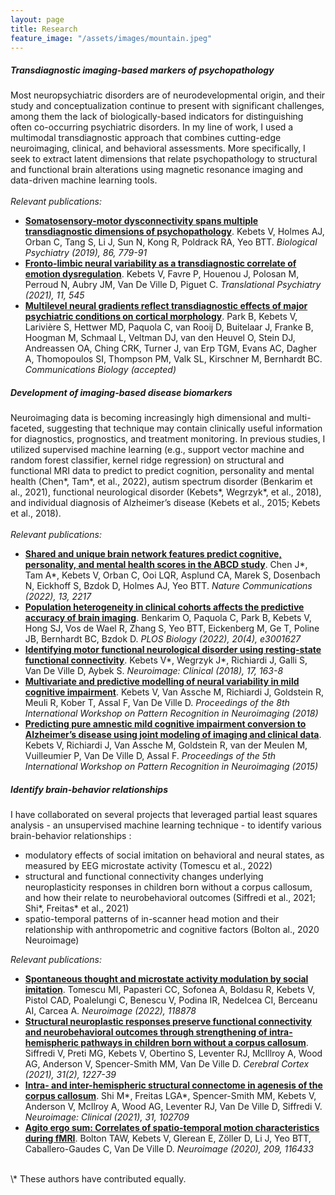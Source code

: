 ```yaml
---
layout: page
title: Research
feature_image: "/assets/images/mountain.jpeg"
---
```


##### Transdiagnostic imaging-based markers of psychopathology

Most neuropsychiatric disorders are of neurodevelopmental origin, and their study and conceptualization continue to present with significant challenges, among them the lack of biologically-based indicators for distinguishing often co-occurring psychiatric disorders. In my line of work, I used a multimodal transdiagnostic approach that combines cutting-edge neuroimaging, clinical, and behavioral assessments. More specifically, I seek to extract latent dimensions that relate psychopathology to structural and functional brain alterations using magnetic resonance imaging and data-driven machine learning tools. <br>
<br>
*Relevant publications:*
* [**Somatosensory-motor dysconnectivity spans multiple transdiagnostic dimensions of psychopathology**](https://www.sciencedirect.com/science/article/pii/S0006322319314751). Kebets V, Holmes AJ, Orban C, Tang S, Li J, Sun N, Kong R, Poldrack RA, Yeo BTT. *Biological Psychiatry (2019), 86, 779-91* <br>
* [**Fronto-limbic neural variability as a transdiagnostic correlate of emotion dysregulation**](https://doi.org/10.1038/s41398-021-01666-3). Kebets V, Favre P, Houenou J, Polosan M, Perroud N, Aubry JM, Van De Ville D, Piguet C. *Translational Psychiatry (2021), 11, 545* <br>
* [**Multilevel neural gradients reflect transdiagnostic effects of major psychiatric conditions on cortical morphology**](https://doi.org/10.1101/2021.10.29.466434). Park B, Kebets V, Larivière S, Hettwer MD, Paquola C, van Rooij D, Buitelaar J, Franke B, Hoogman M, Schmaal L, Veltman DJ, van den Heuvel O, Stein DJ, Andreassen OA, Ching CRK, Turner J, van Erp TGM, Evans AC, Dagher A, Thomopoulos SI, Thompson PM, Valk SL, Kirschner M, Bernhardt BC. *Communications Biology (accepted)* <br>

##### Development of imaging-based disease biomarkers

Neuroimaging data is becoming increasingly high dimensional and multi-faceted, suggesting that technique may contain clinically useful information for diagnostics, prognostics, and treatment monitoring. In previous studies, I  utilized supervised machine learning (e.g., support vector machine and random forest classifier, kernel ridge regression) on structural and functional MRI data to predict to predict cognition, personality and mental health (Chen\*, Tam\*, et al., 2022), autism spectrum disorder (Benkarim et al., 2021), functional neurological disorder (Kebets\*, Wegrzyk\*, et al., 2018), and individual diagnosis of Alzheimer’s disease (Kebets et al., 2015; Kebets et al., 2018). <br>
<br>
*Relevant publications:*
* [**Shared and unique brain network features predict cognitive, personality, and mental health scores in the ABCD study**](https://doi.org/10.1038/s41467-022-29766-8). Chen J\*, Tam A\*, Kebets V, Orban C, Ooi LQR, Asplund CA, Marek S, Dosenbach N, Eickhoff S, Bzdok D, Holmes AJ, Yeo BTT. *Nature Communications (2022), 13, 2217* <br>
* [**Population heterogeneity in clinical cohorts affects the predictive accuracy of brain imaging**](https://doi.org/10.1371/journal.pbio.3001627). Benkarim O, Paquola C, Park B, Kebets V, Hong SJ, Vos de Wael R, Zhang S, Yeo BTT, Eickenberg M, Ge T, Poline JB, Bernhardt BC, Bzdok D. *PLOS Biology (2022), 20(4), e3001627* <br>
* [**Identifying motor functional neurological disorder using resting-state functional connectivity**](https://www.sciencedirect.com/science/article/pii/S221315821730253X). Kebets V\*, Wegrzyk J\*,  Richiardi J, Galli S, Van De Ville D, Aybek S. *Neuroimage: Clinical (2018), 17, 163-8* <br>
* [**Multivariate and predictive modelling of neural variability in mild cognitive impairment**](https://ieeexplore.ieee.org/document/8423963). Kebets V, Van Assche M, Richiardi J, Goldstein R, Meuli R, Kober T, Assal F, Van De Ville D. *Proceedings of the 8th International Workshop on Pattern Recognition in Neuroimaging (2018)* <br>
* [**Predicting pure amnestic mild cognitive impairment conversion to Alzheimer’s disease using joint modeling of imaging and clinical data**](https://ieeexplore.ieee.org/document/7270854). Kebets V, Richiardi J, Van Assche M, Goldstein R, van der Meulen M, Vuilleumier P, Van De Ville D, Assal F. *Proceedings of the 5th International Workshop on Pattern Recognition in Neuroimaging (2015)* <br>

##### Identify brain-behavior relationships 

I have collaborated on several projects that leveraged partial least squares analysis - an unsupervised machine learning technique - to identify various brain-behavior relationships : <br>
*	modulatory effects of social imitation on behavioral and neural states, as measured by EEG microstate activity (Tomescu et al., 2022)
* structural and functional connectivity changes underlying neuroplasticity responses in children born without a corpus callosum, and how their relate to neurobehavioral outcomes (Siffredi et al., 2021; Shi\*, Freitas\* et al., 2021)
*	spatio-temporal patterns of in-scanner head motion and their relationship with anthropometric and cognitive factors (Bolton al., 2020 Neuroimage)
	
*Relevant publications:*
* [**Spontaneous thought and microstate activity modulation by social imitation**](https://doi.org/10.1016/j.neuroimage.2022.118878). Tomescu MI, Papasteri CC, Sofonea A, Boldasu R, Kebets V, Pistol CAD, Poalelungi C, Benescu V, Podina IR, Nedelcea CI, Berceanu AI, Carcea A. *Neuroimage (2022), 118878* <br>
* [**Structural neuroplastic responses preserve functional connectivity and neurobehavioral outcomes through strengthening
of intra-hemispheric pathways in children born without a corpus callosum**](https://academic.oup.com/cercor/article-abstract/31/2/1227/5941685). Siffredi V, Preti MG, Kebets V, Obertino S, Leventer RJ, McIllroy A, Wood AG, Anderson V, Spencer-Smith MM, Van De Ville D. *Cerebral Cortex (2021), 31(2), 1227-39* <br>
* [**Intra- and inter-hemispheric structural connectome in agenesis of the corpus callosum**](https://doi.org/10.1016/j.nicl.2021.102709). Shi M\*, Freitas LGA\*, Spencer-Smith MM, Kebets V, Anderson V, McIlroy A, Wood AG, Leventer RJ, Van De Ville D, Siffredi V. *Neuroimage: Clinical (2021), 31, 102709* <br>
* [**Agito ergo sum: Correlates of spatio-temporal motion characteristics during fMRI**](https://www.sciencedirect.com/science/article/pii/S1053811919310249). Bolton TAW, Kebets V, Glerean E, Zöller D, Li J, Yeo BTT, Caballero-Gaudes C, Van De Ville D. *Neuroimage (2020), 209, 116433* <br>
<br>
\* These authors have contributed equally.
